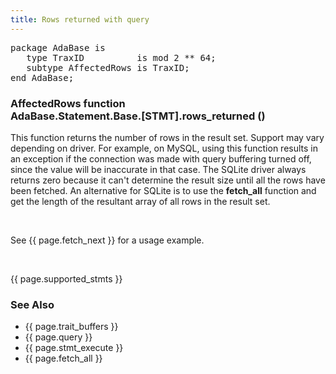 ```yaml
---
title: Rows returned with query
---
```


<div class="leftside">
<pre class="code">
package AdaBase is
   type TraxID          is mod 2 ** 64;
   subtype AffectedRows is TraxID;
end AdaBase;
</pre>
<h3>AffectedRows function<br/>
AdaBase.Statement.Base.[STMT].rows_returned ()</h3>
<p>
This function returns the number of rows in the result set. Support may vary
depending on driver.  For example, on MySQL, using this function results in an
exception if the connection was made with query buffering turned off, since
the value will be inaccurate in that case.  The SQLite driver always returns
zero because it can't determine the result size until all the rows have been
fetched.  An alternative for SQLite is to use the <b>fetch_all</b> function
and get the length of the resultant array of all rows in the result set.
</p>
<br/>
<p class="caption">See {{ page.fetch_next }} for a usage example.</p>
<br/>
<p>{{ page.supported_stmts }}</p>
</div>
<div class="sidenav">
  <h3>See Also</h3>
  <ul>
    <li>{{ page.trait_buffers }}</li>
    <li>{{ page.query }}</li>
    <li>{{ page.stmt_execute }}</li>
    <li>{{ page.fetch_all }}</li>
  </ul>
</div>

